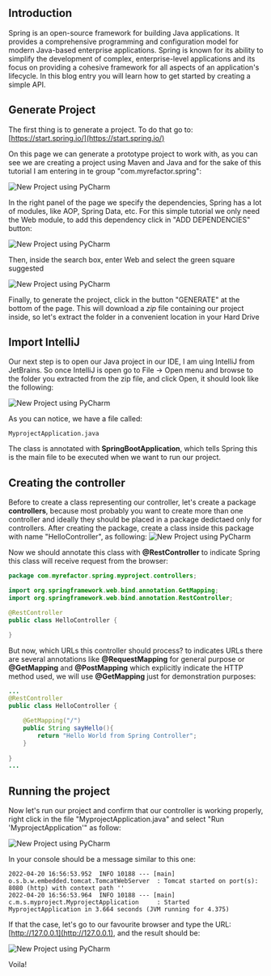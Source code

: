 ## Introduction
Spring is an open-source framework for building Java applications. It provides a comprehensive programming and configuration model for modern Java-based enterprise applications. Spring is known for its ability to simplify the development of complex, enterprise-level applications and its focus on providing a cohesive framework for all aspects of an application's lifecycle.
In this blog entry you will learn how to get started by creating a simple API.

## Generate Project
The first thing is to generate a project. To do that go to: [https://start.spring.io/](https://start.spring.io/)

On this page we can generate a prototype project to work with, as you can see we are creating a project using Maven and Java and for the sake of this tutorial I am entering in te group "com.myrefactor.spring":

![New Project using PyCharm](https://drive.google.com/uc?id=1RJirQozB3p6Dg1KtcnH9SsYR7K5zoKAv)

In the right panel of the page we specify the dependencies, Spring has a lot of modules, like AOP, Spring Data, etc. For this simple tutorial we only need the Web module, to add this dependency click in "ADD DEPENDENCIES" button:

![New Project using PyCharm](https://drive.google.com/uc?id=1CVdGn6L7spxTJleJ3kx0C27QY3kD0LKA)

Then, inside the search box, enter Web and select the green square suggested

![New Project using PyCharm](https://drive.google.com/uc?id=1oyWnAMRckcU8TqMWVYiNjekU-Yx6DtLp)

Finally, to generate the project, click in the button "GENERATE" at the bottom of the page. This will download a *zip* file containing our project inside, so let's extract the folder in a convenient location in your Hard Drive

## Import IntelliJ

Our next step is to open our Java project in our IDE, I am uing IntelliJ from JetBrains. So once IntelliJ is open go to File -> Open menu and browse to the folder you extracted from the zip file, and click Open, it should look like the following:

![New Project using PyCharm](https://drive.google.com/uc?id=1DmVSyQD1CO-vgipWNlMJpCVEtte0Aaeq)

As you can notice, we have a file called:
```commandline
MyprojectApplication.java
```
The class is annotated with **SpringBootApplication**, which tells Spring this is the main file to be executed when we want to run our project.

## Creating the controller

Before to create a class representing our controller, let's create a package **controllers**, because most probably you want to create more than one controller and ideally they should be placed in a package dedictaed only for controllers. After creating the package, create a class inside this package with name "HelloController", as following:
![New Project using PyCharm](https://drive.google.com/uc?id=1VLsiTn2aEbQwiuOIFQsON_jOqk1MHROm)

Now we should annotate this class with **@RestController** to indicate Spring this class will receive request from the browser:

```java
package com.myrefactor.spring.myproject.controllers;

import org.springframework.web.bind.annotation.GetMapping;
import org.springframework.web.bind.annotation.RestController;

@RestController
public class HelloController {

}
```

But now, which URLs this controller should process? to indicates URLs there are several annotations like **@RequestMapping** for general purpose or **@GetMapping** and **@PostMapping** which explicitly indicate the HTTP method used, we will use **@GetMapping** just for demonstration purposes:

```java
...
@RestController
public class HelloController {

    @GetMapping("/")
    public String sayHello(){
        return "Hello World from Spring Controller";
    }
    
}
...
```

## Running the project

Now let's run our project and confirm that our controller is working properly, right click in the file "MyprojectApplication.java" and select "Run 'MyprojectApplication'" as follow:

![New Project using PyCharm](https://drive.google.com/uc?id=1TYC8nTizHdyVtxK45V0rV4x8MiyXXDbO)

In your console should be a message similar to this one:
```commandline
2022-04-20 16:56:53.952  INFO 10188 --- [main] o.s.b.w.embedded.tomcat.TomcatWebServer  : Tomcat started on port(s): 8080 (http) with context path ''
2022-04-20 16:56:53.964  INFO 10188 --- [main] c.m.s.myproject.MyprojectApplication     : Started MyprojectApplication in 3.664 seconds (JVM running for 4.375)
```
If that the case, let's go to our favourite browser and type the URL: [http://127.0.0.1](http://127.0.0.1), and the result should be:

![New Project using PyCharm](https://drive.google.com/uc?id=18leaWgojc8rjeJlSPnTeRZNdLbbXh760)

Voila!
